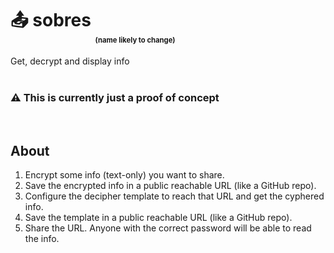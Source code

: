 
# 📤 sobres <sub><sub><sub><sub><sub>(name likely to change)</sub></sub></sub></sub></sub>

Get, decrypt and display info
<br/>
<br/>
### ⚠️ This is currently just a proof of concept
<br/>

## About
1. Encrypt some info (text-only) you want to share.
2. Save the encrypted info in a public reachable URL (like a GitHub repo).
3. Configure the decipher template to reach that URL and get the cyphered info.
4. Save the template in a public reachable URL (like a GitHub repo).
5. Share the URL. Anyone with the correct password will be able to read the info.


